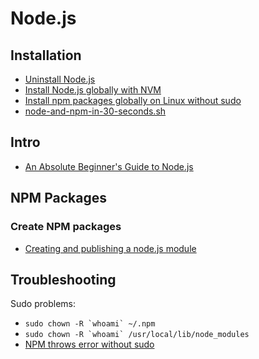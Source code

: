 # Node.js

## Installation
* [Uninstall Node.js](http://stackoverflow.com/a/11178106/2510374)
* [Install Node.js globally with NVM](https://www.digitalocean.com/community/tutorials/how-to-install-node-js-with-nvm-node-version-manager-on-a-vps)
* [Install npm packages globally on Linux without sudo](https://github.com/sindresorhus/guides/blob/master/npm-global-without-sudo-linux.md)
* [node-and-npm-in-30-seconds.sh](https://gist.github.com/isaacs/579814)

## Intro
* [An Absolute Beginner's Guide to Node.js](http://blog.modulus.io/absolute-beginners-guide-to-nodejs)


## NPM Packages

### Create NPM packages

* [Creating and publishing a node.js module](http://quickleft.com/blog/creating-and-publishing-a-node-js-module)

## Troubleshooting

Sudo problems:
* ``sudo chown -R `whoami` ~/.npm``
* ``sudo chown -R `whoami` /usr/local/lib/node_modules``
* [NPM throws error without sudo](http://stackoverflow.com/questions/16151018/npm-throws-error-without-sudo)
